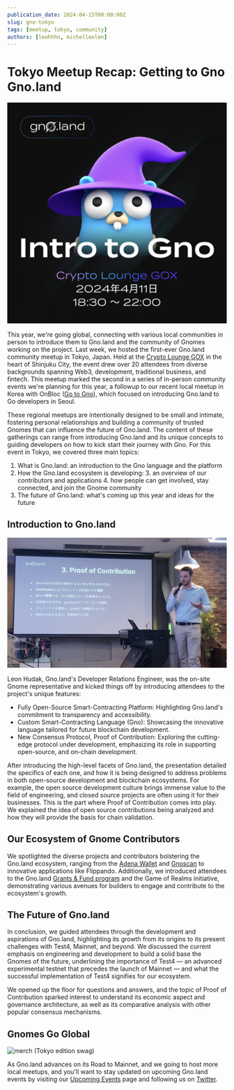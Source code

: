 ```yaml
---
publication_date: 2024-04-15T00:00:00Z
slug: gno-tokyo
tags: [meetup, tokyo, community]
authors: [leohhhn, michelleelen]
---
```


# Tokyo Meetup Recap: Getting to Gno Gno.land

![banner](https://raw.githubusercontent.com/gnolang/blog/e338a91f47f18a62847cf68c35e450e293a50ce3/posts/2024-04-15_gno-tokyo/src/thumbs/banner.png)

This year, we're going global, connecting with various local communities in 
person to introduce them to Gno.land and the community of Gnomes working on the
project. Last week, we hosted the first-ever Gno.land community meetup in Tokyo, 
Japan. Held at the [Crypto Lounge GOX](https://cryptoloungegox.com/) in the heart
of Shinjuku City, the event drew over 20 attendees from diverse backgrounds spanning 
Web3, development, traditional business, and fintech. This meetup marked the second
in a series of in-person community events we're planning for this year, a followup 
to our recent local meetup in Korea with OnBloc
([Go to Gno](https://medium.com/onbloc/go-to-gno-recap-intro-to-the-gno-stack-with-memeland-284a43d7f620)),
which focused on introducing Gno.land to Go developers in Seoul.

These regional meetups are intentionally designed to be small and intimate, 
fostering personal relationships and building a community of trusted Gnomes 
that can influence the future of Gno.land. The content of these gatherings can 
range from introducing Gno.land and its unique concepts to guiding developers on 
how to kick start their journey with Gno. For this event in Tokyo, we covered 
three main topics:

1. What is Gno.land: an introduction to the Gno language and the platform 
2. How the Gno.land ecosystem is developing:
   3. an overview of our contributors and applications 
   4. how people can get involved, stay connected, and join the Gnome community
5. The future of Gno.land: what's coming up this year and ideas for the future

## Introduction to Gno.land

![presentation](https://raw.githubusercontent.com/gnolang/blog/e338a91f47f18a62847cf68c35e450e293a50ce3/posts/2024-04-15_gno-tokyo/src/thumbs/leon-poc.png)

Leon Hudak, Gno.land's Developer Relations Engineer, was the on-site Gnome
representative and kicked things off by introducing attendees to the project's 
unique features:

- Fully Open-Source Smart-Contracting Platform: Highlighting Gno.land's commitment
to transparency and accessibility.
- Custom Smart-Contracting Language (Gno): Showcasing the innovative language
tailored for future blockchain development.
- New Consensus Protocol, Proof of Contribution: Exploring the cutting-edge 
protocol under development, emphasizing its role in supporting open-source, and 
on-chain development.

After introducing the high-level facets of Gno.land, the presentation
detailed the specifics of each one, and how it is being designed to address 
problems in both open-source development and blockchain ecosystems. For example,
the open source development culture brings immense value to the field of engineering, 
and closed source projects are often using it for their businesses. This is the
part where Proof of Contribution comes into play. We explained the idea of open 
source contributions being analyzed and how they will provide the basis for 
chain validation.

## Our Ecosystem of Gnome Contributors
We spotlighted the diverse projects and contributors bolstering the Gno.land 
ecosystem, ranging from the [Adena Wallet](https://adena.app) and
[Gnoscan](https://gnoscan.io) to innovative applications like Flippando. 
Additionally, we introduced attendees to the Gno.land
[Grants & Fund program](https://github.com/gnolang/ecosystem-fund-grants)
and the Game of Realms initiative, demonstrating various avenues for builders to
engage and contribute to the ecosystem's growth.

## The Future of Gno.land
In conclusion, we guided attendees through the development and aspirations of 
Gno.land, highlighting its growth from its origins to its present challenges 
with Test4, Mainnet, and beyond. We discussed the current emphasis 
on engineering and development to build a solid base the Gnomes of the future,
underlining the importance of Test4 — an advanced experimental testnet that 
precedes the launch of Mainnet — and what the successful implementation of Test4 
signifies for our ecosystem.

We opened up the floor for questions and answers, and the topic of Proof of 
Contribution sparked interest to understand its economic aspect and governance
architecture, as well as its comparative analysis with other popular consensus 
mechanisms.

## Gnomes Go Global
![merch](https://github.com/gnolang/blog/assets/117160070/654038f3-143d-45de-91c5-7f0643389ab8)
(Tokyo edition swag)

As Gno.land advances on its Road to Mainnet, and we going to host more local
meetups, and you'll want to stay updated on upcoming Gno.land events by visiting 
our [Upcoming Events](https://gno.land/events) page and following us on 
[Twitter](https://twitter.com/_gnoland).
